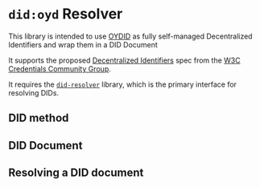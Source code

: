 # `did:oyd` Resolver

This library is intended to use [OYDID](https://github.com/oydeu/oydid) as fully self-managed Decentralized Identifiers and wrap them in a DID Document

It supports the proposed [Decentralized Identifiers](https://w3c.github.io/did-core/#identifier) spec from the [W3C Credentials Community Group](https://w3c-ccg.github.io/).

It requires the [`did-resolver`](https://github.com/decentralized-identity/did-resolver) library, which is the primary interface for resolving DIDs.

## DID method

## DID Document

## Resolving a DID document
